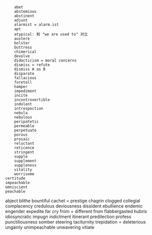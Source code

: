 		abet
		abstemious
		abstinent
		adjunt
		alarmist = alarm.ist
		apt
		atypical: 和 "we are used to" 对立
		austere
		bolster
		buttress
		chimerical
		devolve
		didacticism = moral concerns
		dismiss = refute
		dismiss A as B
		disparate
		fallacious
		foretell
		hamper
		impediment
		incite
		incontrovertible
		indolent
		introspection
		nebula
		nebulous
		peripatetic
		permeable
		perpetuate
		porous
		prosaic
		reluctant
		reticence
		stringent
		supple
		supplement
		suppleness
		vitality
		worrisome
	certitude
	impeachable
	omniscient
	peachable
abject
blithe
bountiful
cachet = prestige
chagrin
clogged
collegial
complacency
credulous
deviousness
dissident
ebullience
endemic
engender
expedite
far cry from = different from
flabbergasted
hubris
idiosyncratic
impugn
indictment
itinerant
predilection
profess
punctiliousness
somber
steering
taciturnity
trepidation = deleterious
ungainly 
unimpeachable
unwavering
vitiate